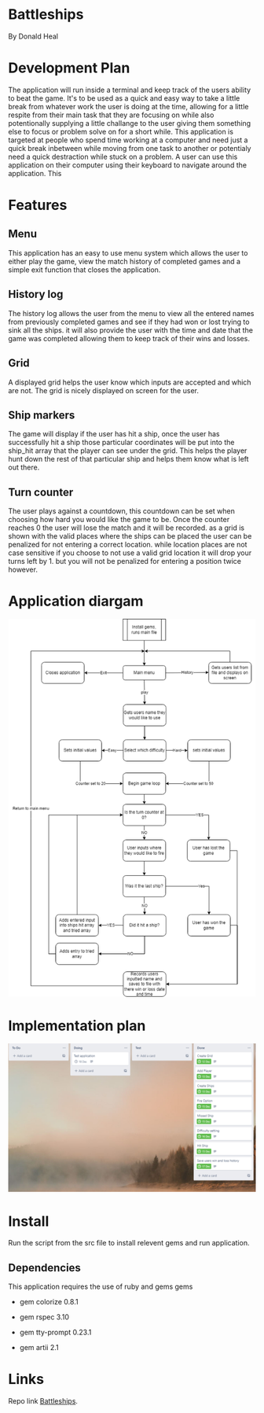 # Battleships

By Donald Heal

# Development Plan

The application will run inside a terminal and keep track of the users ability to beat the game.
It's to be used as a quick and easy way to take a little break from whatever work the user is doing at the time, allowing for a little respite from their main task that they are focusing on while also potentionally supplying a little challange to the user giving them something else to focus or problem solve on for a short while.
This application is targeted at people who spend time working at a computer and need just a quick break inbetween while moving from one task to another or potentialy need a quick destraction while stuck on a problem.
A user can use this application on their computer using their keyboard to navigate around the application. This

# Features

## Menu

This application has an easy to use menu system which allows the user to either play the game, view the match history of completed games and a simple exit function that closes the application.

## History log

The history log allows the user from the menu to view all the entered names from previously completed games and see if they had won or lost trying to sink all the ships. it will also provide the user with the time and date that the game was completed allowing them to keep track of their wins and losses.

## Grid

A displayed grid helps the user know which inputs are accepted and which are not. The grid is nicely displayed on screen for the user.

## Ship markers

The game will display if the user has hit a ship, once the user has successfully hit a ship those particular coordinates will be put into the ship_hit array that the player can see under the grid. This helps the player hunt down the rest of that particular ship and helps them know what is left out there.

## Turn counter

The user plays against a countdown, this countdown can be set when choosing how hard you would like the game to be. Once the counter reaches 0 the user will lose the match and it will be recorded. as a grid is shown with the valid places where the ships can be placed the user can be penalized for not entering a correct location. while location places are not case sensitive if you choose to not use a valid grid location it will drop your turns left by 1. but you will not be penalized for entering a position twice however.

# Application diargam

![Diagram](docs/Flowchart.png)

# Implementation plan
![Diagram](docs/Implementation.png)
# Install

Run the script from the src file to install relevent gems and run application.
## Dependencies

This application requires the use of ruby and gems gems

- gem colorize 0.8.1

- gem rspec 3.10

- gem tty-prompt 0.23.1

- gem artii  2.1

# Links

Repo link [Battleships](https://github.com/Don-Heal/DonaldHeal_T1A3 "Battleships").

